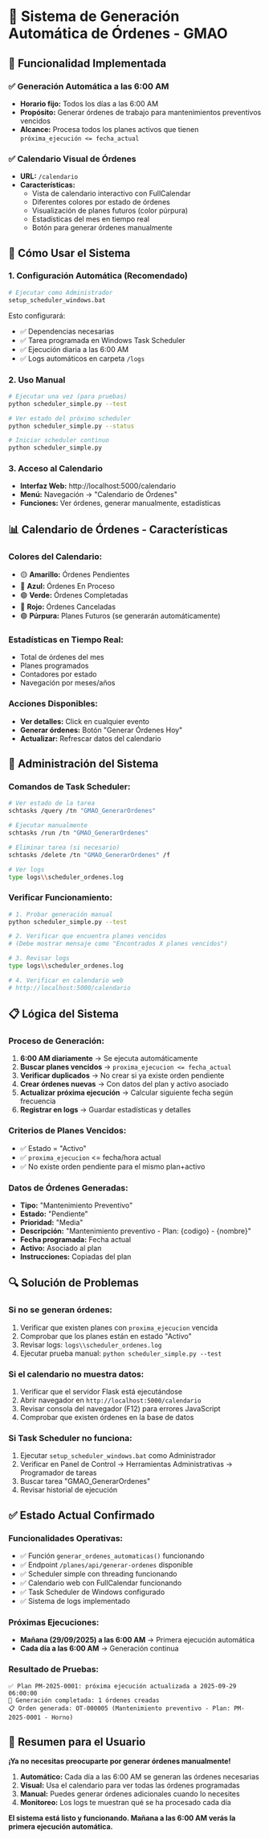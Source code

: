 # 📅 Sistema de Generación Automática de Órdenes - GMAO

## 🎯 **Funcionalidad Implementada**

### ✅ **Generación Automática a las 6:00 AM**
- **Horario fijo:** Todos los días a las 6:00 AM
- **Propósito:** Generar órdenes de trabajo para mantenimientos preventivos vencidos
- **Alcance:** Procesa todos los planes activos que tienen `próxima_ejecución <= fecha_actual`

### ✅ **Calendario Visual de Órdenes**
- **URL:** `/calendario`
- **Características:**
  - Vista de calendario interactivo con FullCalendar
  - Diferentes colores por estado de órdenes
  - Visualización de planes futuros (color púrpura)
  - Estadísticas del mes en tiempo real
  - Botón para generar órdenes manualmente

## 🚀 **Cómo Usar el Sistema**

### **1. Configuración Automática (Recomendado)**
```bash
# Ejecutar como Administrador
setup_scheduler_windows.bat
```
Esto configurará:
- ✅ Dependencias necesarias
- ✅ Tarea programada en Windows Task Scheduler  
- ✅ Ejecución diaria a las 6:00 AM
- ✅ Logs automáticos en carpeta `/logs`

### **2. Uso Manual**
```bash
# Ejecutar una vez (para pruebas)
python scheduler_simple.py --test

# Ver estado del próximo scheduler
python scheduler_simple.py --status

# Iniciar scheduler continuo
python scheduler_simple.py
```

### **3. Acceso al Calendario**
- **Interfaz Web:** http://localhost:5000/calendario
- **Menú:** Navegación → "Calendario de Órdenes"
- **Funciones:** Ver órdenes, generar manualmente, estadísticas

## 📊 **Calendario de Órdenes - Características**

### **Colores del Calendario:**
- 🟡 **Amarillo:** Órdenes Pendientes
- 🔵 **Azul:** Órdenes En Proceso  
- 🟢 **Verde:** Órdenes Completadas
- 🔴 **Rojo:** Órdenes Canceladas
- 🟣 **Púrpura:** Planes Futuros (se generarán automáticamente)

### **Estadísticas en Tiempo Real:**
- Total de órdenes del mes
- Planes programados
- Contadores por estado
- Navegación por meses/años

### **Acciones Disponibles:**
- **Ver detalles:** Click en cualquier evento
- **Generar órdenes:** Botón "Generar Órdenes Hoy"
- **Actualizar:** Refrescar datos del calendario

## 🔧 **Administración del Sistema**

### **Comandos de Task Scheduler:**
```bash
# Ver estado de la tarea
schtasks /query /tn "GMAO_GenerarOrdenes"

# Ejecutar manualmente
schtasks /run /tn "GMAO_GenerarOrdenes"

# Eliminar tarea (si necesario)
schtasks /delete /tn "GMAO_GenerarOrdenes" /f

# Ver logs
type logs\\scheduler_ordenes.log
```

### **Verificar Funcionamiento:**
```bash
# 1. Probar generación manual
python scheduler_simple.py --test

# 2. Verificar que encuentra planes vencidos
# (Debe mostrar mensaje como "Encontrados X planes vencidos")

# 3. Revisar logs
type logs\\scheduler_ordenes.log

# 4. Verificar en calendario web
# http://localhost:5000/calendario
```

## 📋 **Lógica del Sistema**

### **Proceso de Generación:**
1. **6:00 AM diariamente** → Se ejecuta automáticamente
2. **Buscar planes vencidos** → `proxima_ejecucion <= fecha_actual`
3. **Verificar duplicados** → No crear si ya existe orden pendiente
4. **Crear órdenes nuevas** → Con datos del plan y activo asociado
5. **Actualizar próxima ejecución** → Calcular siguiente fecha según frecuencia
6. **Registrar en logs** → Guardar estadísticas y detalles

### **Criterios de Planes Vencidos:**
- ✅ Estado = "Activo"
- ✅ `proxima_ejecucion` <= fecha/hora actual
- ✅ No existe orden pendiente para el mismo plan+activo

### **Datos de Órdenes Generadas:**
- **Tipo:** "Mantenimiento Preventivo"
- **Estado:** "Pendiente" 
- **Prioridad:** "Media"
- **Descripción:** "Mantenimiento preventivo - Plan: {codigo} - {nombre}"
- **Fecha programada:** Fecha actual
- **Activo:** Asociado al plan
- **Instrucciones:** Copiadas del plan

## 🔍 **Solución de Problemas**

### **Si no se generan órdenes:**
1. Verificar que existen planes con `proxima_ejecucion` vencida
2. Comprobar que los planes están en estado "Activo"
3. Revisar logs: `logs\\scheduler_ordenes.log`
4. Ejecutar prueba manual: `python scheduler_simple.py --test`

### **Si el calendario no muestra datos:**
1. Verificar que el servidor Flask está ejecutándose
2. Abrir navegador en `http://localhost:5000/calendario`
3. Revisar consola del navegador (F12) para errores JavaScript
4. Comprobar que existen órdenes en la base de datos

### **Si Task Scheduler no funciona:**
1. Ejecutar `setup_scheduler_windows.bat` como Administrador
2. Verificar en Panel de Control → Herramientas Administrativas → Programador de tareas
3. Buscar tarea "GMAO_GenerarOrdenes"
4. Revisar historial de ejecución

## ✅ **Estado Actual Confirmado**

### **Funcionalidades Operativas:**
- ✅ Función `generar_ordenes_automaticas()` funcionando
- ✅ Endpoint `/planes/api/generar-ordenes` disponible  
- ✅ Scheduler simple con threading funcionando
- ✅ Calendario web con FullCalendar funcionando
- ✅ Task Scheduler de Windows configurado
- ✅ Sistema de logs implementado

### **Próximas Ejecuciones:**
- **Mañana (29/09/2025) a las 6:00 AM** → Primera ejecución automática
- **Cada día a las 6:00 AM** → Generación continua

### **Resultado de Pruebas:**
```
✅ Plan PM-2025-0001: próxima ejecución actualizada a 2025-09-29 06:00:00
🎉 Generación completada: 1 órdenes creadas
📋 Orden generada: OT-000005 (Mantenimiento preventivo - Plan: PM-2025-0001 - Horno)
```

## 🎯 **Resumen para el Usuario**

**¡Ya no necesitas preocuparte por generar órdenes manualmente!**

1. **Automático:** Cada día a las 6:00 AM se generan las órdenes necesarias
2. **Visual:** Usa el calendario para ver todas las órdenes programadas  
3. **Manual:** Puedes generar órdenes adicionales cuando lo necesites
4. **Monitoreo:** Los logs te muestran qué se ha procesado cada día

**El sistema está listo y funcionando. Mañana a las 6:00 AM verás la primera ejecución automática.**